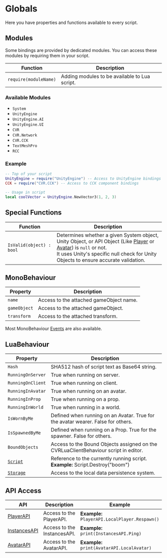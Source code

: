 # Globals
Here you have properties and functions available to every script.

## Modules
Some bindings are provided by dedicated modules. You can access these modules by requiring them in your script.

| Function              | Description                                   |
|-----------------------|-----------------------------------------------|
| `require(moduleName)` | Adding modules to be available to Lua script. |

### Available Modules
- `System`
- `UnityEngine`
- `UnityEngine.AI`
- `UnityEngine.UI`
- `CVR`
- `CVR.Network`
- `CVR.CCK`
- `TextMeshPro`
- `RCC`

### Example

```lua
-- Top of your script
UnityEngine = require("UnityEngine") -- Access to UnityEngine bindings
CCK = require("CVR.CCK") -- Access to CCK component bindings

-- Usage in script
local coolVector = UnityEngine.NewVector3(1, 2, 3)
```

## Special Functions
| Function                 | Description                                                                                                                                                                                                                                                  |
|--------------------------|--------------------------------------------------------------------------------------------------------------------------------------------------------------------------------------------------------------------------------------------------------------|
| `IsValid(object) : bool` | Determines whether a given System object, Unity Object, or API Object (Like [Player](./player-api.md#player) or [Avatar](./avatar-api.md#avatar)) is `null` or not. <br>It uses Unity's specific null check for Unity Objects to ensure accurate validation. |

## MonoBehaviour
| Property     | Description                             |
|--------------|-----------------------------------------|
| `name`       | Access to the attached gameObject name. |
| `gameObject` | Access to the attached gameObject.      |
| `transform`  | Access to the attached transform.       |

Most MonoBehaviour [Events](events.md) are also available.

## LuaBehaviour
| Property                     | Description                                                                         |
|------------------------------|-------------------------------------------------------------------------------------|
| `Hash`                       | SHA512 hash of script text as Base64 string.                                        |
| `RunningOnServer`            | True when running on server.                                                        |
| `RunningOnClient`            | True when running on client.                                                        |
| `RunningInAvatar`            | True when running on an avatar.                                                     |
| `RunningInProp`              | True when running on a prop.                                                        |
| `RunningInWorld`             | True when running in a world.                                                       |
| `IsWornByMe`                 | Defined when running on an Avatar. True for the avatar wearer. False for others.    |
| `IsSpawnedByMe`              | Defined when running on a Prop. True for the spawner. False for others.             |
| `BoundObjects`               | Access to the Bound Objects assigned on the CVRLuaClientBehaviour script in editor. |
| [`Script`](lua-behaviour.md) | Reference to the currently running script. **Example:** Script.Destroy("boom")      |
| [`Storage`](storage.md)      | Access to the local data persistence system.                                        |

## API Access

| API                              | Description                 | Example                                        |
|----------------------------------|-----------------------------|------------------------------------------------|
| [PlayerAPI](player-api.md)       | Access to the PlayerAPI.    | **Example:** `PlayerAPI.LocalPlayer.Respawn()` |
| [InstancesAPI](instances-api.md) | Access to the InstancesAPI. | **Example:** `print(InstancesAPI.Ping)`        |
| [AvatarAPI](avatar-api.md)       | Access to the AvatarAPI.    | **Example:** `print(AvatarAPI.LocalAvatar)`    |